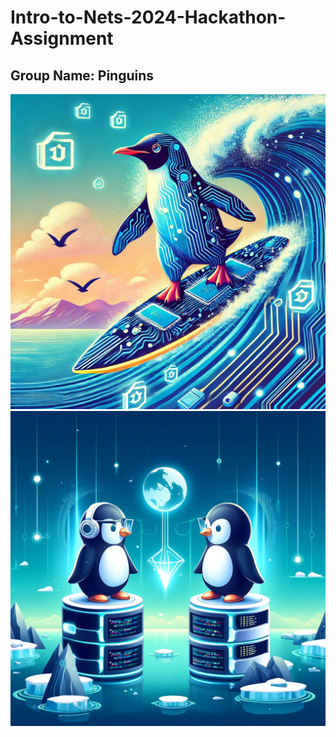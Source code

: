 # Intro-to-Nets-2024-Hackathon-Assignment

## Group Name: Pinguins

![pinguin-surfer](assets/pinguin-surfer.png)
![pinguin-pair](assets/pinguin-pair.png)
